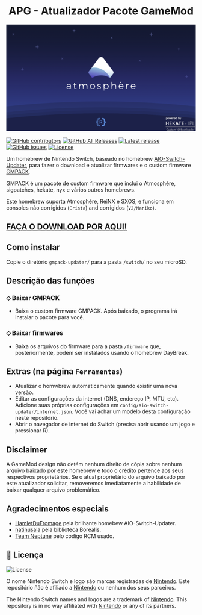 <h1 align="center">APG - Atualizador Pacote GameMod</h1>

<div align="center">
<img src="./Images/bootlogo.png" alight-itens="center">
</div>

[![GitHub contributors](https://img.shields.io/github/contributors/coldmvm/gmpack-updater)](https://github.com/coldmvm/gmpack-updater/graphs/contributors)
[![GitHub All Releases](https://img.shields.io/github/downloads/coldmvm/gmpack-updater/total)](https://github.com/coldmvm/gmpack-updater/releases)
[![Latest release](https://img.shields.io/github/v/release/coldmvm/gmpack-updater)](https://github.com/coldmvm/gmpack-updater/releases)
[![GitHub issues](https://img.shields.io/github/issues/coldmvm/gmpack-updater)](https://github.com/coldmvm/gmpack-updater/issues)
[![License](https://img.shields.io/badge/License-GPLv3-blue.svg)](https://www.gnu.org/licenses/gpl-3.0.en.html)

Um homebrew de Nintendo Switch, baseado no homebrew [AIO-Switch-Updater](https://github.com/HamletDuFromage/aio-switch-updater/), para fazer o download e atualizar firmwares e o custom firmware [GMPACK](https://github.com/coldmvm/gmpack/releases).

GMPACK é um pacote de custom firmware que inclui o Atmosphère, sigpatches, hekate, nyx e vários outros homebrews.

Este homebrew suporta Atmosphère, ReiNX e SXOS, e funciona em consoles não corrigidos (`Erista`) and corrigidos (`V2/Mariko`).

## **[FAÇA O DOWNLOAD POR AQUI!](https://github.com/coldmvm/gmpack-updater/releases)**

## Como instalar
Copie o diretório `gmpack-updater/` para a pasta `/switch/` no seu microSD.

## Descrição das funções
### ⬦ Baixar GMPACK
- Baixa o custom firmware GMPACK. Após baixado, o programa irá instalar o pacote para você.

### ⬦ Baixar firmwares
- Baixa os arquivos do firmware para a pasta `/firmware` que, posteriormente, podem ser instalados usando o homebrew DayBreak.

## Extras (na página `Ferramentas`)
- Atualizar o homwbrew automaticamente quando existir uma nova versão.
- Editar as configurações da internet (DNS, endereço IP, MTU, etc). Adicione suas próprias configurações em `config/aio-switch-updater/internet.json`. Você vai achar um modelo desta configuração neste repositório.
- Abrir o navegador de internet do Switch (precisa abrir usando um jogo e pressionar R).

## Disclaimer
A GameMod design não detém nenhum direito de cópia sobre nenhum arquivo baixado por este homebrew e todo o crédito pertence aos seus respectivos proprietários. Se o atual proprietário do arquivo baixado por este atualizador solicitar, removeremos imediatamente a habilidade de baixar qualquer arquivo problemático.

## Agradecimentos especiais
- [HamletDuFromage](https://github.com/HamletDuFromage/) pela brilhante homebew AIO-Switch-Updater.
- [natinusala](https://github.com/natinusala) pela biblioteca Borealis.
- [Team Neptune](https://github.com/Team-Neptune) pelo código RCM usado.

## 📝 Licença

![License](https://img.shields.io/badge/License-GPLv3-blue.svg)

O nome Nintendo Switch e logo são marcas registradas de [Nintendo](https://github.com/Nintendo). Este repositório ñão é afiliado a [Nintendo](https://github.com/Nintendo) ou nenhum dos seus parceiros.

The Nintendo Switch names and logos are a trademark of [Nintendo](https://github.com/Nintendo). This repository is in no way affiliated with [Nintendo](https://github.com/Nintendo) or any of its partners.
